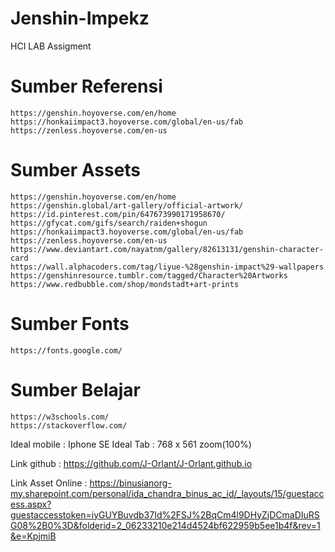 # Jenshin-Impekz
HCI LAB Assigment

# Sumber Referensi
    https://genshin.hoyoverse.com/en/home
    https://honkaiimpact3.hoyoverse.com/global/en-us/fab
    https://zenless.hoyoverse.com/en-us


# Sumber Assets
    https://genshin.hoyoverse.com/en/home
    https://genshin.global/art-gallery/official-artwork/
    https://id.pinterest.com/pin/647673990171958670/
    https://gfycat.com/gifs/search/raiden+shogun
    https://honkaiimpact3.hoyoverse.com/global/en-us/fab
    https://zenless.hoyoverse.com/en-us
    https://www.deviantart.com/nayatnm/gallery/82613131/genshin-character-card
    https://wall.alphacoders.com/tag/liyue-%28genshin-impact%29-wallpapers
    https://genshinresource.tumblr.com/tagged/Character%20Artworks
    https://www.redbubble.com/shop/mondstadt+art-prints

# Sumber Fonts
    https://fonts.google.com/


# Sumber Belajar
    https://w3schools.com/
    https://stackoverflow.com/

Ideal mobile : Iphone SE
Ideal Tab : 768 x 561 zoom(100%)

Link github : https://github.com/J-Orlant/J-Orlant.github.io

Link Asset Online : 
https://binusianorg-my.sharepoint.com/personal/ida_chandra_binus_ac_id/_layouts/15/guestaccess.aspx?guestaccesstoken=iyGUYBuvdb37Id%2FSJ%2BqCm4l9DHyZjDCmaDIuRSG08%2B0%3D&folderid=2_06233210e214d4524bf622959b5ee1b4f&rev=1&e=KpjmiB

